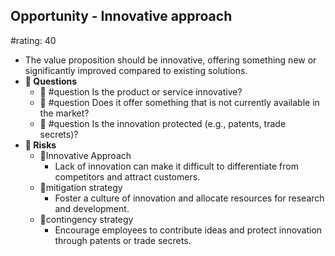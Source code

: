 ## Opportunity - Innovative approach
#rating: 40
- The value proposition should be innovative, offering something new or significantly improved compared to existing solutions.
- **💭 Questions**
  - 💭 #question Is the product or service innovative?
  - 💭 #question Does it offer something that is not currently available in the market?
  - 💭 #question Is the innovation protected (e.g., patents, trade secrets)?
- **🚨 Risks**
  - 🚨Innovative Approach
    - Lack of innovation can make it difficult to differentiate from competitors and attract customers.
  - 🚨mitigation strategy
    - Foster a culture of innovation and allocate resources for research and development.
  - 🚨contingency strategy
    - Encourage employees to contribute ideas and protect innovation through patents or trade secrets.


